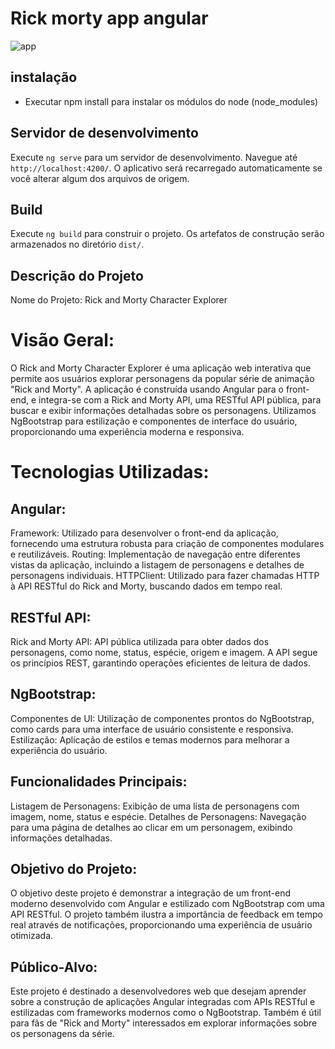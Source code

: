 # Rick morty app angular

![app](https://github.com/joelmachado/rick-morty-app/assets/194693/dce22b77-b646-4c0e-a125-914b63e412bf)

## instalação

 - Executar npm install para instalar os módulos do node (node_modules)

## Servidor de desenvolvimento

Execute `ng serve` para um servidor de desenvolvimento. Navegue até `http://localhost:4200/`. O aplicativo será recarregado automaticamente se você alterar algum dos arquivos de origem.

## Build

Execute `ng build` para construir o projeto. Os artefatos de construção serão armazenados no diretório `dist/`.

## Descrição do Projeto
Nome do Projeto: Rick and Morty Character Explorer

# Visão Geral:
O Rick and Morty Character Explorer é uma aplicação web interativa que permite aos usuários explorar personagens da popular série de animação "Rick and Morty". A aplicação é construída usando Angular para o front-end, e integra-se com a Rick and Morty API, uma RESTful API pública, para buscar e exibir informações detalhadas sobre os personagens. Utilizamos NgBootstrap para estilização e componentes de interface do usuário, proporcionando uma experiência moderna e responsiva.

# Tecnologias Utilizadas:

## Angular:

Framework: Utilizado para desenvolver o front-end da aplicação, fornecendo uma estrutura robusta para criação de componentes modulares e reutilizáveis.
Routing: Implementação de navegação entre diferentes vistas da aplicação, incluindo a listagem de personagens e detalhes de personagens individuais.
HTTPClient: Utilizado para fazer chamadas HTTP à API RESTful do Rick and Morty, buscando dados em tempo real.
## RESTful API:

Rick and Morty API: API pública utilizada para obter dados dos personagens, como nome, status, espécie, origem e imagem. A API segue os princípios REST, garantindo operações eficientes de leitura de dados.
## NgBootstrap:

Componentes de UI: Utilização de componentes prontos do NgBootstrap, como cards para uma interface de usuário consistente e responsiva.
Estilização: Aplicação de estilos e temas modernos para melhorar a experiência do usuário.

## Funcionalidades Principais:

Listagem de Personagens: Exibição de uma lista de personagens com imagem, nome, status e espécie.
Detalhes de Personagens: Navegação para uma página de detalhes ao clicar em um personagem, exibindo informações detalhadas.


## Objetivo do Projeto:
O objetivo deste projeto é demonstrar a integração de um front-end moderno desenvolvido com Angular e estilizado com NgBootstrap com uma API RESTful. O projeto também ilustra a importância de feedback em tempo real através de notificações, proporcionando uma experiência de usuário otimizada.

## Público-Alvo:
Este projeto é destinado a desenvolvedores web que desejam aprender sobre a construção de aplicações Angular integradas com APIs RESTful e estilizadas com frameworks modernos como o NgBootstrap. Também é útil para fãs de "Rick and Morty" interessados em explorar informações sobre os personagens da série.
